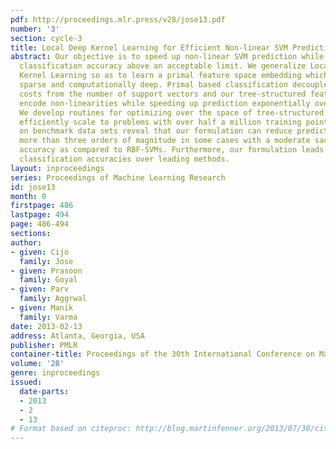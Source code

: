 ```yaml
---
pdf: http://proceedings.mlr.press/v28/jose13.pdf
number: '3'
section: cycle-3
title: Local Deep Kernel Learning for Efficient Non-linear SVM Prediction
abstract: Our objective is to speed up non-linear SVM prediction while maintaining
  classification accuracy above an acceptable limit. We generalize Localized Multiple
  Kernel Learning so as to learn a primal feature space embedding which is high dimensional,
  sparse and computationally deep. Primal based classification decouples prediction
  costs from the number of support vectors and our tree-structured features efficiently
  encode non-linearities while speeding up prediction exponentially over the state-of-the-art.
  We develop routines for optimizing over the space of tree-structured features and
  efficiently scale to problems with over half a million training points. Experiments
  on benchmark data sets reveal that our formulation can reduce prediction costs by
  more than three orders of magnitude in some cases with a moderate sacrifice in classification
  accuracy as compared to RBF-SVMs. Furthermore, our formulation leads to much better
  classification accuracies over leading methods.
layout: inproceedings
series: Proceedings of Machine Learning Research
id: jose13
month: 0
firstpage: 486
lastpage: 494
page: 486-494
sections: 
author:
- given: Cijo
  family: Jose
- given: Prasoon
  family: Goyal
- given: Parv
  family: Aggrwal
- given: Manik
  family: Varma
date: 2013-02-13
address: Atlanta, Georgia, USA
publisher: PMLR
container-title: Proceedings of the 30th International Conference on Machine Learning
volume: '28'
genre: inproceedings
issued:
  date-parts:
  - 2013
  - 2
  - 13
# Format based on citeproc: http://blog.martinfenner.org/2013/07/30/citeproc-yaml-for-bibliographies/
---
```

